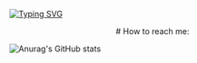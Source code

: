 
[![Typing SVG](https://readme-typing-svg.herokuapp.com?color=F7F7F7&lines=Hi+there+%F0%9F%91%8B;Hola+%F0%9F%91%8B;Cze%C5%9B%C4%87+%F0%9F%91%8B;Salut+%F0%9F%91%8B;Hallo+daar+%F0%9F%91%8B)](https://git.io/typing-svg)

<p align="center">
    # How to reach me:
</p>

![Anurag's GitHub stats](https://github-readme-stats.vercel.app/api?username=Beventar&show_icons=true&theme=radical)
